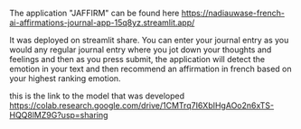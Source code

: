 The application "JAFFIRM" can be found here
 https://nadiauwase-french-ai-affirmations-journal-app-15q8yz.streamlit.app/ 
 
 It was deployed on streamlit share.
You can enter your journal entry as you would any regular journal entry where you jot down your thoughts and feelings and then as you press submit,
the application will detect the emotion in your text and then recommend an affirmation in french based on your highest ranking emotion. 

this is the link to the model that was developed https://colab.research.google.com/drive/1CMTrq7I6XbIHgAOo2n6xTS-HQQ8lMZ9G?usp=sharing 
